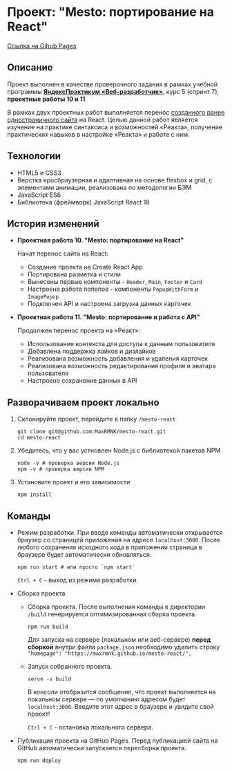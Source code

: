 # Проект: "Mesto: портирование на React"
[Ссылка на Gihub Pages](https://maxrmnk.github.io/mesto-react/)

## Описание
Проект выполнен в качестве проверочного задания в рамках учебной программы **[ЯндексПрактикум «Веб-разработчик»](https://practicum.yandex.ru/web/)**, курс 5 (спринт 7), **проектные работы 10 и 11**.

В рамках двух проектных работ выполняется перенос [созданного ранее одностраничного сайта](https://github.com/MaxRMNK/mesto) на React. Целью данной работ является изучение на практике синтаксиса и возможностей «Реакта», получение практических навыков в настройке «Реакта» и работе с ним.

## Технологии
 - HTML5 и CSS3
 - Верстка кросбраузерная и адаптивная на основе flexbox и grid, с элементами анимации, реализована по методологии БЭМ
 - JavaScript ES6
 - Библиотека (фреймворк) JavaScript React 18

## История изменений
* **Проектная работа 10. "Mesto: портирование на React"**

  Начат перенос сайта на React:
  - Создание проекта на Create React App
  - Портирована разметка и стили
  - Вынесены первые компоненты - `Header`, `Main`, `Footer` и `Card`
  - Настроена работа попапов - компоненты `PopupWithForm` и `ImagePopup`
  - Подключен API и настроена загрузка данных карточек

* **Проектная работа 11. "Mesto: портирование и работа с API"**

  Продолжен перенос проекта на «Реакт»:
  - Использование контекста для доступа к данным пользователя
  - Добавлена поддержка лайков и дизлайков
  - Реализована возможность добавления и удаления карточек
  - Реализована возможность редактирования профиля и аватара пользователя
  - Настроено сохранение данных в API

## Разворачиваем проект локально
1. Склонируйте проект, перейдите в папку `/mesto-react`
    ```shell
    git clone git@github.com:MaxRMNK/mesto-react.git
    cd mesto-react
    ```
2. Убедитесь, что у вас устновлен Node.js с библиотекой пакетов NPM
    ```shell
    node -v # проверка версии Node.js
    npm -v # проверка версии NPM
    ```
3. Установите проект и его зависимости
    ```shell
    npm install
    ```
## Команды
* Режим разработки. При вводе команды автоматически открывается браузер со страницей приложения на адресе `localhost:3000`. После любого сохранения исходного кода в приложении страница в браузере будет автоматически обновляться.
    ```shell
    npm run start # или просто `npm start`
    ```
    `Ctrl + C` - выход из режима разработки.

* Сборка проекта.
  - Сборка проекта. После выполнения команды в директории `/build` генерируется оптимизированная сборка проекта.
    ```shell
    npm run build
    ```
    Для запуска на сервере (локальном или веб-сервере) **перед сборкой** внутри файла `package.json` необходимо удалить строку `"homepage": "https://maxrmnk.github.io/mesto-react/",`

  - Запуск собранного проекта.
    ```shell
    serve -s build
    ```
    В консоли отобразится сообщение, что проект выполняется на локальном сервере — по умолчанию адресом будет `localhost:3000`. Введите этот адрес в браузере и увидите свой проект!

    `Ctrl + C` - остановка локального сервера.

* Публикация проекта на GitHub Pages. Перед публикацией сайта на GitHub автоматически запускается пересборка проекта.
    ```shell
    npm run deploy
    ```

